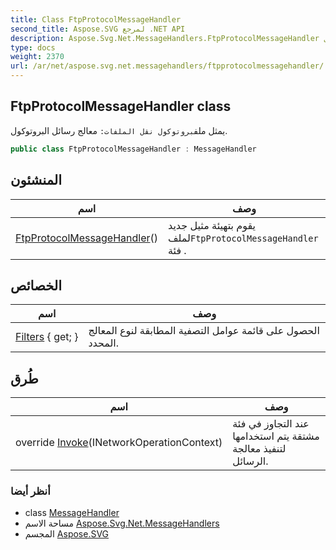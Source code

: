 ```yaml
---
title: Class FtpProtocolMessageHandler
second_title: Aspose.SVG لمرجع .NET API
description: Aspose.Svg.Net.MessageHandlers.FtpProtocolMessageHandler فصل. يمثل ملفبروتوكول نقل الملفات معالج رسائل البروتوكول.
type: docs
weight: 2370
url: /ar/net/aspose.svg.net.messagehandlers/ftpprotocolmessagehandler/
---
```

## FtpProtocolMessageHandler class

يمثل ملف`بروتوكول نقل الملفات:` معالج رسائل البروتوكول.

```csharp
public class FtpProtocolMessageHandler : MessageHandler
```

## المنشئون

| اسم | وصف |
| --- | --- |
| [FtpProtocolMessageHandler](ftpprotocolmessagehandler/)() | يقوم بتهيئة مثيل جديد لملف`FtpProtocolMessageHandler` فئة . |

## الخصائص

| اسم | وصف |
| --- | --- |
| [Filters](../../aspose.svg.net/messagehandler/filters/) { get; } | الحصول على قائمة عوامل التصفية المطابقة لنوع المعالج المحدد. |

## طُرق

| اسم | وصف |
| --- | --- |
| override [Invoke](../../aspose.svg.net.messagehandlers/ftpprotocolmessagehandler/invoke/)(INetworkOperationContext) | عند التجاوز في فئة مشتقة يتم استخدامها لتنفيذ معالجة الرسائل. |

### أنظر أيضا

* class [MessageHandler](../../aspose.svg.net/messagehandler/)
* مساحة الاسم [Aspose.Svg.Net.MessageHandlers](../../aspose.svg.net.messagehandlers/)
* المجسم [Aspose.SVG](../../)


